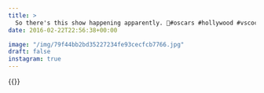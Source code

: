 ```yaml
---
title: >
  So there's this show happening apparently. 🎉#oscars #hollywood #vscocam #vscocam
date: 2016-02-22T22:56:38+00:00

image: "/img/79f44bb2bd35227234fe93cecfcb7766.jpg"
draft: false
instagram: true
---
```


{{<photo src="/img/79f44bb2bd35227234fe93cecfcb7766.jpg">}}
